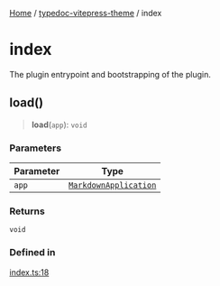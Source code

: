 [Home](../../README.md) / [typedoc-vitepress-theme](../README.md) / index

# index

The plugin entrypoint and bootstrapping of the plugin.

## load()

> **load**(`app`): `void`

### Parameters

| Parameter | Type                                                                                           |
| --------- | ---------------------------------------------------------------------------------------------- |
| `app`     | [`MarkdownApplication`](../../typedoc-plugin-markdown/types/interfaces/MarkdownApplication.md) |

### Returns

`void`

### Defined in

[index.ts:18](https://github.com/typedoc2md/typedoc-plugin-markdown/blob/main/packages/typedoc-vitepress-theme/src/index.ts#L18)

